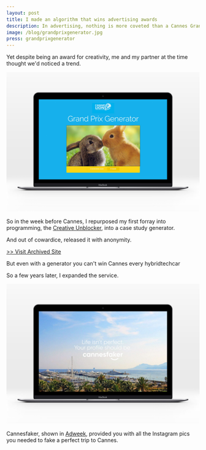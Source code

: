 ```yaml
---
layout: post
title: I made an algorithm that wins advertising awards
description: In advertising, nothing is more coveted than a Cannes Grand Prix award.
image: /blog/grandprixgenerator.jpg
press: grandprixgenerator
---
```


Yet despite being an award for creativity, me and my partner at the time thought we'd noticed a trend.

![](/blog/grandprixgenerator.jpg)

So in the week before Cannes, I repurposed my first forray into programming, the [Creative Unblocker](https://olifro.st/creativeunblocker/), into a case study generator.

And out of cowardice, released it with anonymity.

[>> Visit Archived Site](https://olifro.st/grandprixgenerator)

But even with a generator you can't win Cannes every hybridtechcar

So a few years later, I expanded the service.

![](/blog/cannesfaker.jpg)

Cannesfaker, shown in [Adweek](https://www.adweek.com/agencies/cant-do-cannes-this-year-youll-still-inspire-fomo-with-cannesfaker/), provided you with all the Instagram pics you needed to fake a perfect trip to Cannes.
